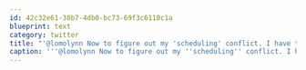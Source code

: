 ```yaml
---
id: 42c32e61-30b7-4db0-bc73-69f3c6110c1a
blueprint: text
category: twitter
title: "'@lomolynn Now to figure out my 'scheduling' conflict. I have to be in Norway again in June, Brazil for March. #1stworldproblems"
caption: '''@lomolynn Now to figure out my ''scheduling'' conflict. I have to be in Norway again in June, Brazil for March. <span class="hashtag hashtag_local">#<a href="http://tweettemp.darylchymko.ca/?tag=1stworldproblems">1stworldproblems</a>'
---
```

